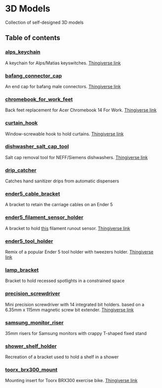 # 3D Models
Collection of self-designed 3D models

## Table of contents
### [alps\_keychain](/alps_keychain)
A keychain for Alps/Matias keyswitches. [Thingiverse link](https://www.thingiverse.com/thing:4214306)
### [bafang\_connector\_cap](/bafang_connector_cap)
An end cap for bafang male connectors. [Thingiverse link](https://www.thingiverse.com/thing:4347127)
### [chromebook\_for\_work\_feet](/chromebook_for_work_feet)
Back feet replacement for Acer Chromebook 14 For Work. [Thingiverse link](https://www.thingiverse.com/thing:4346295)
### [curtain\_hook](/curtain_hook)
Window-screwable hook to hold curtains. [Thingiverse link](https://www.thingiverse.com/thing:4222626)
### [dishwasher\_salt\_cap\_tool](/dishwasher_salt_cap_tool)
Salt cap removal tool for NEFF/Siemens dishwashers. [Thingiverse link](https://www.thingiverse.com/thing:4305524)
### [drip\_catcher](/drip_catcher)
Catches hand sanitizer drips from automatic dispensers
### [ender5\_cable\_bracket](/ender5_cable_bracket)
A bracket to retain the carriage cables on an Ender 5
### [ender5\_filament\_sensor\_holder](/ender5_filament_sensor_holder)
A bracket to hold [this](https://www.thingiverse.com/thing:3063430) filament runout sensor. [Thingiverse link](https://www.thingiverse.com/thing:4251291)
### [ender5\_tool\_holder](/ender5_tool_holder)
Remix of a popular Ender 5 tool holder with tweezers holder. [Thingiverse link](https://www.thingiverse.com/thing:4222592)
### [lamp\_bracket](/lamp_bracket)
Bracket to hold recessed spotlights in a constrained space
### [precision\_screwdriver](/precision_screwdriver)
Mini precision screwdriver with 14 integrated bit holders. based on a 6.35mm x 115mm magnetic screw bit extender.
[Thingiverse link](https://www.thingiverse.com/thing:4441645)
### [samsung\_monitor\_riser](/samsung_monitor_riser)
35mm risers for Samsung monitors with crappy T-shaped fixed stand
### [shower\_shelf\_holder](/shower_shelf_holder)
Recreation of a bracket used to hold a shelf in a shower
### [toorx\_brx300\_mount](/toorx_brx300_mount)
Mounting insert for Toorx BRX300 exercise bike. [Thingiverse link](https://www.thingiverse.com/thing:4236508)
